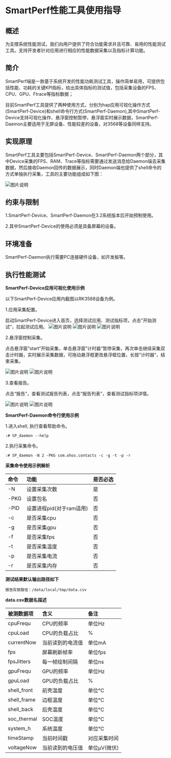 # SmartPerf性能工具使用指导

## 概述

为支撑系统性能测试，我们向用户提供了符合功能需求并且可靠、易用的性能测试工具。支持开发者针对应用进行相应的性能数据采集以及指标计算功能。

## 简介

SmartPerf端是一款基于系统开发的性能功耗测试工具，操作简单易用，可提供包括性能、功耗的关键KPI指标，给出具体指标的测试值，包括采集设备的FPS、CPU、GPU、Ftrace等指标数据；

目前SmartPerf工具提供了两种使用方式，分别为hap应用可视化操作方式(SmartPerf-Device)和shell命令行方式(SmartPerf-Daemon),其中SmartPerf-Device支持可视化操作、悬浮窗控制暂停，悬浮窗实时展示数据，SmartPerf-Daemon主要适用于无屏设备、性能较差的设备，对3568等设备同样支持。

## 实现原理

SmartPerf工具主要包括SmartPerf-Device、SmartPerf-Daemon两个部分，其中Device采集的FPS、RAM、Trace等指标需要通过发送消息给Daemon端去采集数据，然后接收Daemon回传的数据展示，同时Daemon端也提供了shell命令的方式单独执行采集，工具的主要功能组成如下图：

![图片说明](figures/SmartPerfStru.png)

## 约束与限制

1.SmartPerf-Device、SmartPerf-Daemon在3.2系统版本后开始预制使用。

2.其中SmartPerf-Device的使用必须是具备屏幕的设备。

## 环境准备

SmartPerf-Daemon执行需要PC连接硬件设备，如开发板等。

## 执行性能测试

**SmartPerf-Device应用可视化使用示例**

以下SmartPerf-Device应用内截图以RK3568设备为例。

1.应用采集配置。

启动SmartPerf-Device进入首页，选择测试应用、测试指标项，点击”开始测试“，拉起测试应用。
![图片说明](figures/SmartPerfConfig1.png)
![图片说明](figures/SmartPerfConfig2.png)
![图片说明](figures/SmartPerfConfig3.png)

2.悬浮窗控制采集。

点击悬浮窗”start“开始采集，单击悬浮窗”计时器“暂停采集，再次单击继续采集双击计时器，实时展示采集数据，可拖动悬浮框更改悬浮框位置，长按”计时器“，结束采集。

![图片说明](figures/SmartPerfControl1.png)
![图片说明](figures/SmartPerfControl2.png)

3.查看报告。

点击“报告”，查看测试报告列表，点击“报告列表”，查看测试指标项详情。

![图片说明](figures/SmartPerfReport1.png)
![图片说明](figures/SmartPerfReport2.png)

**SmartPerf-Daemon命令行使用示例**

1.进入shell, 执行查看帮助命令。
```
:# SP_daemon --help
```
2.执行采集命令。
```
:# SP_daemon -N 2 -PKG com.ohos.contacts -c -g -t -p -r
```

**采集命令使用示例解析**

| 命令   | 功能                   |是否必选|
| :-----| :--------------------- |:-----|
| -N    | 设置采集次数             |是|
| -PKG  | 设置包名                | 否|
| -PID  | 设置进程pid(对于ram适用) |否|
| -c    | 是否采集cpu             | 否|
| -g    | 是否采集gpu             |否|
| -f    | 是否采集fps             |否|
| -t    | 是否采集温度             |否|
| -p    | 是否采集电流             |否|
| -r    | 是否采集内存             |否|

**测试结果默认输出路径如下**
```
报告存放路径：/data/local/tmp/data.csv
```

**data.csv数据名描述**

| 被测数据项    | 含义             |备注|
| :-----| :--------------------- |:-----|
| cpuFrequ     | CPU的频率        |单位Hz|
| cpuLoad      | CPU的负载占比     |%|
| currentNow   | 当前读到的电流值  |单位mA|  
| fps          | 屏幕刷新帧率      |单位fps|
| fpsJitters   | 每一帧绘制间隔    |单位ns|
| gpuFrequ     | GPU的频率         |单位Hz|
| gpuLoad      | GPU的负载占比     |%|
| shell_front  | 前壳温度          |单位°C|
| shell_frame  | 边框温度          |单位°C|
| shell_back   | 后壳温度          |单位°C|
| soc_thermal  | SOC温度           |单位°C|
| system_h     | 系统温度          |单位°C|
| timeStamp    |当前时间戳         |对应采集时间|
| voltageNow   |当前读到的电压值    |单位μV(微伏)|
```
